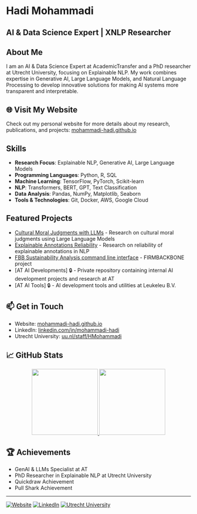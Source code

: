 # Hadi Mohammadi 
## AI & Data Science Expert | XNLP Researcher


## About Me
I am an AI & Data Science Expert at AcademicTransfer and a PhD researcher at Utrecht University, focusing on Explainable NLP. My work combines expertise in Generative AI, Large Language Models, and Natural Language Processing to develop innovative solutions for making AI systems more transparent and interpretable.

## 🌐 Visit My Website
Check out my personal website for more details about my research, publications, and projects:
[mohammadi-hadi.github.io](https://mohammadi-hadi.github.io/)

## Skills
- **Research Focus**: Explainable NLP, Generative AI, Large Language Models
- **Programming Languages**: Python, R, SQL
- **Machine Learning**: TensorFlow, PyTorch, Scikit-learn
- **NLP**: Transformers, BERT, GPT, Text Classification
- **Data Analysis**: Pandas, NumPy, Matplotlib, Seaborn
- **Tools & Technologies**: Git, Docker, AWS, Google Cloud

## Featured Projects

- [Cultural Moral Judgments with LLMs](https://github.com/mohammadi-hadi/cultural-moral-judgments-llms) - Research on cultural moral judgments using Large Language Models
- [Explainable Annotations Reliability](https://github.com/mohammadi-hadi/Explainable_Annotations_Reliability) - Research on reliability of explainable annotations in NLP
- [FBB Sustainability Analysis command line interface](https://github.com/Firmbackbone/fbb-sustainability-analysis-cli) - FIRMBACKBONE project
- [AT AI Developments] 🔒 - Private repository containing internal AI development projects and research at AT
- [AT AI Tools] 🔒 - AI development tools and utilities at Leukeleu B.V.

## 📫 Get in Touch
- Website: [mohammadi-hadi.github.io](https://mohammadi-hadi.github.io/)
- LinkedIn: [linkedin.com/in/mohammadi-hadi](https://www.linkedin.com/in/mohammadi-hadi/)
- Utrecht University: [uu.nl/staff/HMohammadi](https://www.uu.nl/staff/HMohammadi)

## 📈 GitHub Stats
<!-- <div align="center">
  <img src="https://github-readme-stats.vercel.app/api?username=mohammadi-hadi&show_icons=true&theme=radical&hide_border=true&include_all_commits=true&count_private=true" alt="GitHub Stats" />
</div> -->
<p align="center">
<a href="https://github.com/mohammadi-hadi">
  <img height="180em" src="https://github-readme-stats-eight-theta.vercel.app/api?username=mohammadi-hadi&show_icons=true&theme=default&include_all_commits=true&count_private=true"/>
  <img height="180em" src="https://github-readme-stats-eight-theta.vercel.app/api/top-langs/?username=mohammadi-hadi&layout=compact&langs_count=8&theme=default"/>
</a>
</p>

## 🏆 Achievements
- GenAI & LLMs Specialist at AT
- PhD Researcher in Explainable NLP at Utrecht University
- Quickdraw Achievement
- Pull Shark Achievement

---
<!-- ⭐️ From [mohammadi-hadi](https://github.com/mohammadi-hadi)  -->

[![Website](https://img.shields.io/badge/Website-Visit-green)](https://mohammadi-hadi.github.io/)
[![LinkedIn](https://img.shields.io/badge/LinkedIn-Connect-blue)](https://www.linkedin.com/in/mohammadi-hadi/)
[![Utrecht University](https://img.shields.io/badge/Utrecht_University-Profile-blue)](https://www.uu.nl/staff/HMohammadi)

